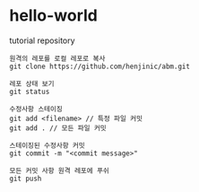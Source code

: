# hello-world
tutorial repository

```
원격의 레포를 로컬 레포로 복사
git clone https://github.com/henjinic/abm.git

레포 상태 보기
git status

수정사항 스테이징
git add <filename> // 특정 파일 커밋
git add . // 모든 파일 커밋

스테이징된 수정사항 커밋
git commit -m "<commit message>"

모든 커밋 사항 원격 레포에 푸쉬
git push
```

